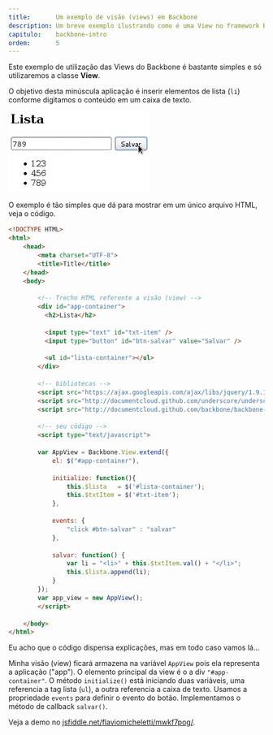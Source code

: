 ```yaml
---
title:       Um exemplo de visão (views) em Backbone
description: Um breve exemplo ilustrando como é uma View no framework Backbone (JavaScript)
capitulo:    backbone-intro
ordem:       5
---
```


Este exemplo de utilização das Views do Backbone é bastante simples e só utilizaremos a classe __View__.

O objetivo desta minúscula aplicação é inserir elementos de lista (`li`) conforme digitamos o conteúdo em um caixa de texto.

![](backbone-exemplo-1.png)

O exemplo é tão simples que dá para mostrar em um único arquivo HTML, veja o código.

```html
<!DOCTYPE HTML>
<html>
    <head>
        <meta charset="UTF-8">
        <title>Title</title>
    </head>
    <body>

        <!-- Trecho HTML referente a visão (view) -->
        <div id="app-container">
          <h2>Lista</h2>

          <input type="text" id="txt-item" />
          <input type="button" id="btn-salvar" value="Salvar" />

          <ul id="lista-container"></ul>
        </div>

        <!-- bibliotecas -->
        <script src="https://ajax.googleapis.com/ajax/libs/jquery/1.9.1/jquery.min.js"></script>
        <script src="http://documentcloud.github.com/underscore/underscore-min.js"></script>
        <script src="http://documentcloud.github.com/backbone/backbone-min.js"></script>

        <!-- seu código -->
        <script type="text/javascript">

        var AppView = Backbone.View.extend({
            el: $("#app-container"),

            initialize: function(){
                this.$lista   = $('#lista-container');
                this.$txtItem = $('#txt-item');
            },

            events: {
                "click #btn-salvar" : "salvar"
            },

            salvar: function() {
                var li = "<li>" + this.$txtItem.val() + "</li>";
                this.$lista.append(li);
            }
        });
        var app_view = new AppView();
        </script>

    </body>
</html>
```

Eu acho que o código dispensa explicações, mas em todo caso vamos lá...

Minha visão (view) ficará armazena na variável `AppView` pois ela representa a aplicação ("app"). O elemento principal
da view é o a div `"#app-container"`. O método `initialize()` está iniciando duas variáveis, uma referencia a tag lista
(`ul`), a outra referencia a caixa de texto. Usamos a propriedade `events` para definir o evento do botão.
Implementamos o método de callback `salvar()`.

Veja a demo no [jsfiddle.net/flaviomicheletti/mwkf7pog/](http://jsfiddle.net/flaviomicheletti/mwkf7pog/).